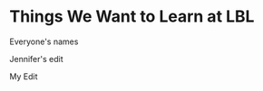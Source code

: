Things We Want to Learn at LBL
==============================

Everyone's names

Jennifer's edit

My Edit

